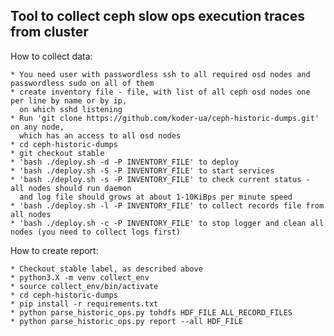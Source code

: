 Tool to collect ceph slow ops execution traces from cluster
-----------------------------------------------------------

How to collect data:

    * You need user with passwordless ssh to all required osd nodes and passwordless sudo on all of them
    * create inventory file - file, with list of all ceph osd nodes one per line by name or by ip,
      on which sshd listening
    * Run 'git clone https://github.com/koder-ua/ceph-historic-dumps.git' on any node,
      which has an access to all osd nodes
    * cd ceph-historic-dumps
    * git checkout stable
    * 'bash ./deploy.sh -d -P INVENTORY_FILE' to deploy
    * 'bash ./deploy.sh -S -P INVENTORY_FILE' to start services
    * 'bash ./deploy.sh -s -P INVENTORY_FILE' to check current status - all nodes should run daemon
      and log file should grows at about 1-10KiBps per minute speed
    * 'bash ./deploy.sh -l -P INVENTORY_FILE' to collect records file from all nodes
    * 'bash ./deploy.sh -c -P INVENTORY_FILE' to stop logger and clean all nodes (you need to collect logs first)


How to create report:

    * Checkout stable label, as described above
    * python3.X -m venv collect_env
    * source collect_env/bin/activate
    * cd ceph-historic-dumps
    * pip install -r requirements.txt
    * python parse_historic_ops.py tohdfs HDF_FILE ALL_RECORD_FILES
    * python parse_historic_ops.py report --all HDF_FILE